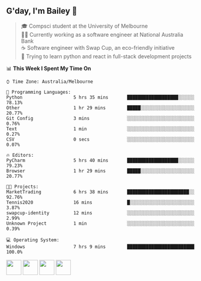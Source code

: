 ## G'day, I'm Bailey 👋

> 🎓 Compsci student at the University of Melbourne <br>
> 👨‍💻 Currently working as a software engineer at National Australia Bank <br>
> ☕️ Software engineer with Swap Cup, an eco-friendly initiative <br>
> 🌱 Trying to learn python and react in full-stack development projects

<!--START_SECTION:waka-->
📊 **This Week I Spent My Time On** 

```text
⌚︎ Time Zone: Australia/Melbourne

💬 Programming Languages: 
Python                   5 hrs 35 mins       ███████████████████░░░░░░   78.13% 
Other                    1 hr 29 mins        █████░░░░░░░░░░░░░░░░░░░░   20.77% 
Git Config               3 mins              ░░░░░░░░░░░░░░░░░░░░░░░░░   0.76% 
Text                     1 min               ░░░░░░░░░░░░░░░░░░░░░░░░░   0.27% 
CSV                      0 secs              ░░░░░░░░░░░░░░░░░░░░░░░░░   0.07%

🔥 Editors: 
PyCharm                  5 hrs 40 mins       ███████████████████░░░░░░   79.23% 
Browser                  1 hr 29 mins        █████░░░░░░░░░░░░░░░░░░░░   20.77%

🐱‍💻 Projects: 
MarketTrading            6 hrs 38 mins       ███████████████████████░░   92.76% 
Tennis2020               16 mins             █░░░░░░░░░░░░░░░░░░░░░░░░   3.87% 
swapcup-identity         12 mins             ░░░░░░░░░░░░░░░░░░░░░░░░░   2.99% 
Unknown Project          1 min               ░░░░░░░░░░░░░░░░░░░░░░░░░   0.39%

💻 Operating System: 
Windows                  7 hrs 9 mins        █████████████████████████   100.0%

```


<!--END_SECTION:waka-->

[<img height="40px" src="https://img.icons8.com/ios-filled/2x/linkedin.png">](https://linkedin.com/in/baileybutler1)
[<img height="40px" src="https://img.icons8.com/ios-filled/2x/github.png">](https://github.com/baely)
[<img height="40px" src="https://img.icons8.com/ios-filled/2x/salesforce.png">](https://trailblazer.me/id/baileybutler)
[<img height="40px" src="https://img.icons8.com/ios-filled/2x/instagram.png">](https://instagram.com/bae1y)
